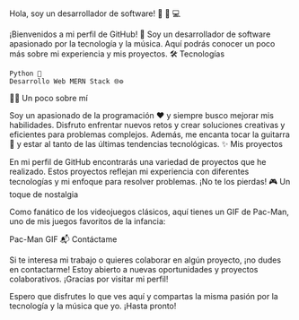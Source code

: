 Hola, soy un desarrollador de software! 👋 🎸 💻

¡Bienvenidos a mi perfil de GitHub! 🌟 Soy un desarrollador de software apasionado por la tecnología y la música. Aquí podrás conocer un poco más sobre mi experiencia y mis proyectos.
🛠️ Tecnologías

    Python 🐍
    Desarrollo Web MERN Stack 🌐⚙️

👨‍💻 Un poco sobre mí

Soy un apasionado de la programación ❤️ y siempre busco mejorar mis habilidades. Disfruto enfrentar nuevos retos y crear soluciones creativas y eficientes para problemas complejos. Además, me encanta tocar la guitarra 🎸 y estar al tanto de las últimas tendencias tecnológicas.
✨ Mis proyectos

En mi perfil de GitHub encontrarás una variedad de proyectos que he realizado. Estos proyectos reflejan mi experiencia con diferentes tecnologías y mi enfoque para resolver problemas. ¡No te los pierdas!
🎮 Un toque de nostalgia

Como fanático de los videojuegos clásicos, aquí tienes un GIF de Pac-Man, uno de mis juegos favoritos de la infancia:

Pac-Man GIF
📬 Contáctame

Si te interesa mi trabajo o quieres colaborar en algún proyecto, ¡no dudes en contactarme! Estoy abierto a nuevas oportunidades y proyectos colaborativos. ¡Gracias por visitar mi perfil!

Espero que disfrutes lo que ves aquí y compartas la misma pasión por la tecnología y la música que yo. ¡Hasta pronto!
